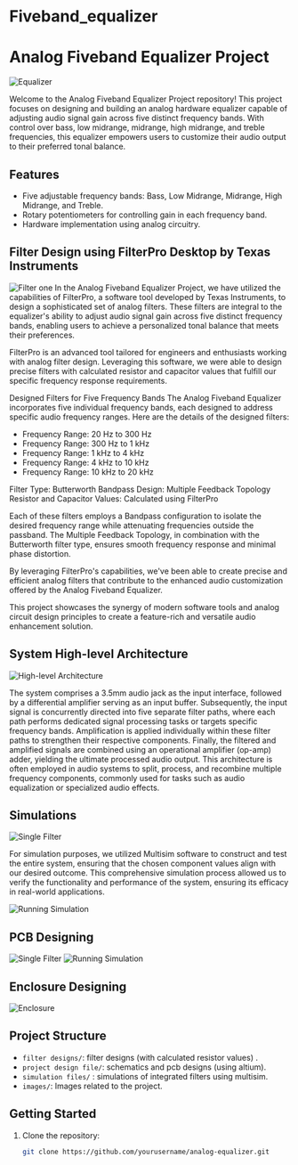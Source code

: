 # Fiveband_equalizer

# Analog Fiveband Equalizer Project

![Equalizer](images/equalizer_image.png)

Welcome to the Analog Fiveband Equalizer Project repository! This project focuses on designing and building an analog hardware equalizer capable of adjusting audio signal gain across five distinct frequency bands. With control over bass, low midrange, midrange, high midrange, and treble frequencies, this equalizer empowers users to customize their audio output to their preferred tonal balance.

## Features

- Five adjustable frequency bands: Bass, Low Midrange, Midrange, High Midrange, and Treble.
- Rotary potentiometers for controlling gain in each frequency band.
- Hardware implementation using analog circuitry.

## Filter Design using FilterPro Desktop by Texas Instruments
![Filter one](images/filter1.png)
In the Analog Fiveband Equalizer Project, we have utilized the capabilities of FilterPro, a software tool developed by Texas Instruments, to design a sophisticated set of analog filters. These filters are integral to the equalizer's ability to adjust audio signal gain across five distinct frequency bands, enabling users to achieve a personalized tonal balance that meets their preferences.

FilterPro is an advanced tool tailored for engineers and enthusiasts working with analog filter design. Leveraging this software, we were able to design precise filters with calculated resistor and capacitor values that fulfill our specific frequency response requirements.

Designed Filters for Five Frequency Bands
The Analog Fiveband Equalizer incorporates five individual frequency bands, each designed to address specific audio frequency ranges. Here are the details of the designed filters:

+ Frequency Range: 20 Hz to 300 Hz
+ Frequency Range: 300 Hz to 1 kHz
+ Frequency Range: 1 kHz to 4 kHz
+ Frequency Range: 4 kHz to 10 kHz
+ Frequency Range: 10 kHz to 20 kHz

Filter Type: Butterworth Bandpass
Design: Multiple Feedback Topology
Resistor and Capacitor Values: Calculated using FilterPro

Each of these filters employs a Bandpass configuration to isolate the desired frequency range while attenuating frequencies outside the passband. The Multiple Feedback Topology, in combination with the Butterworth filter type, ensures smooth frequency response and minimal phase distortion.

By leveraging FilterPro's capabilities, we've been able to create precise and efficient analog filters that contribute to the enhanced audio customization offered by the Analog Fiveband Equalizer.

This project showcases the synergy of modern software tools and analog circuit design principles to create a feature-rich and versatile audio enhancement solution.

## System High-level Architecture
![High-level Architecture](images/highlevel_architecture.png)

The system comprises a 3.5mm audio jack as the input interface, followed by a differential amplifier serving as an input buffer. Subsequently, the input signal is concurrently directed into five separate filter paths, where each path performs dedicated signal processing tasks or targets specific frequency bands. Amplification is applied individually within these filter paths to strengthen their respective components. Finally, the filtered and amplified signals are combined using an operational amplifier (op-amp) adder, yielding the ultimate processed audio output. This architecture is often employed in audio systems to split, process, and recombine multiple frequency components, commonly used for tasks such as audio equalization or specialized audio effects.

## Simulations
![Single Filter](images/simulation_single_filter.png)

For simulation purposes, we utilized Multisim software to construct and test the entire system, ensuring that the chosen component values align with our desired outcome. This comprehensive simulation process allowed us to verify the functionality and performance of the system, ensuring its efficacy in real-world applications.

![Running Simulation](images/running_simulation.png)

## PCB Designing
![Single Filter](images/pcb_design.png)
![Running Simulation](images/4-layers.png)

## Enclosure Designing
![Enclosure](images/enclosure.png)

## Project Structure

- `filter designs/`: filter designs (with calculated resistor values) .
- `project design file/`: schematics and pcb designs (using altium).
- `simulation files/` : simulations of integrated filters using multisim.
- `images/`: Images related to the project.

## Getting Started

1. Clone the repository:

   ```sh
   git clone https://github.com/yourusername/analog-equalizer.git
